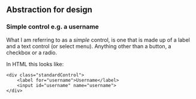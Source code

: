 ## Abstraction for design

### Simple control e.g. a username

What I am referring to as a *simple* control, is one that is made up of a label and a text control (or select menu). Anything other than a button, a checkbox or a radio.

In HTML this looks like:

	<div class="standardControl">
		<label for="username">Username</label>
		<input id="username" name="username">
	</div>
